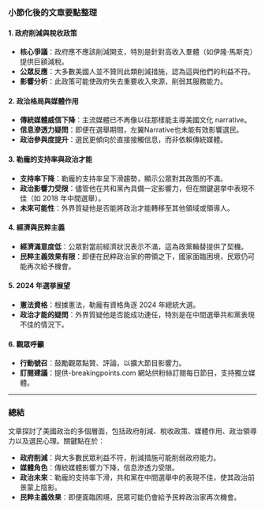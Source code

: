 ### 小節化後的文章要點整理

#### 1. 政府削減與稅收政策
- **核心爭議**：政府應不應該削減開支，特別是針對高收入羣體（如伊隆·馬斯克）提供巨額減稅。
- **公眾反應**：大多數美國人並不贊同此類削減措施，認為這與他們的利益不符。
- **影響分析**：此政策可能使政府失去重要收入來源，削弱其服務能力。

#### 2. 政治格局與媒體作用
- **傳統媒體威信下降**：主流媒體已不再像以往那樣能主導美國文化 narrative。
- **信息滲透力疑問**：即便在選舉期間，左翼Narrative也未能有效影響選民。
- **政治參與度提升**：選民更傾向於直接接觸信息，而非依賴傳統媒體。

#### 3. 勒龐的支持率與政治才能
- **支持率下降**：勒龐的支持率呈下滑趨勢，顯示公眾對其政策的不滿。
- **政治影響力受限**：儘管他在共和黨內具備一定影響力，但在關鍵選挙中表現不佳（如 2018 年中間選舉）。
- **未來可能性**：外界質疑他是否能將政治才能轉移至其他領域或領導人。

#### 4. 經濟與民粹主義
- **經濟滿意度低**：公眾對當前經濟狀況表示不滿，這為政黨輪替提供了契機。
- **民粹主義效果有限**：即便在民粹政治家的帶領之下，國家面臨困境，民眾仍可能再次給予機會。

#### 5. 2024 年選挙展望
- **憲法資格**：根據憲法，勒龐有資格角逐 2024 年總統大選。
- **政治才能的疑問**：外界質疑他是否能成功連任，特別是在中間選舉共和黨表現不佳的情況下。

#### 6. 觀眾呼籲
- **行動號召**：鼓勵觀眾點贊、評論，以擴大節目影響力。
- **訂閱建議**：提供-breakingpoints.com 網站供粉絲訂閱每日節目，支持獨立媒體。

---

### 總結
文章探討了美國政治的多個層面，包括政府削減、稅收政策、媒體作用、政治領導力以及選民心理。關鍵點在於：
- **政府削減**：與大多數民眾利益不符，削減措施可能削弱政府能力。
- **媒體角色**：傳統媒體影響力下降，信息滲透力受限。
- **政治未來**：勒龐的支持率下滑，共和黨在中間選舉中的表現不佳，使其政治前景蒙上陰影。
- **民粹主義效果**：即便面臨困境，民眾可能仍會給予民粹政治家再次機會。